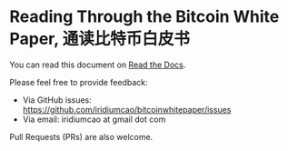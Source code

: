 # Reading Through the Bitcoin White Paper, 通读比特币白皮书

You can read this document on [Read the Docs](https://bitcoinwhitepaper.readthedocs.io/zh-cn/latest/).

Please feel free to provide feedback:

- Via GitHub issues: <https://github.com/iridiumcao/bitcoinwhitepaper/issues>
- Via email: iridiumcao at gmail dot com

Pull Requests (PRs) are also welcome.
